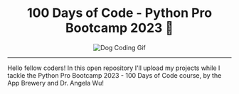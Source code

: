 <h1 align=center>
100 Days of Code - Python Pro Bootcamp 2023 🐍
</h1>

<p align=center>
<img src="https://studio.code.org/v3/assets/ibMlC85MzOkNiXIBSmWkb-0MKr4VEZ9_AZR5Qs1Hyw4/petshop_intro.gif" alt="Dog Coding Gif">
</p>

___

<p>Hello fellow coders! In this open repository I'll upload my projects while I tackle the Python Pro Bootcamp 2023 - 100 Days of Code course, by the App Brewery and Dr. Angela Wu!</p>




